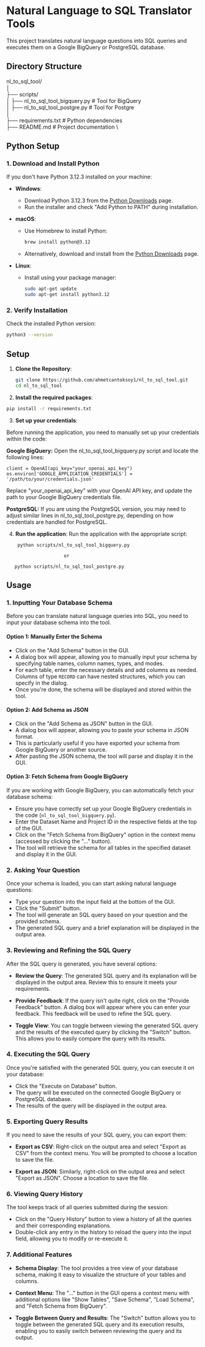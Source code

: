 # Natural Language to SQL Translator Tools

 This project translates natural language questions into SQL queries and executes them on a Google BigQuery or PostgreSQL database. 

## Directory Structure 
nl_to_sql_tool/ \
│ \
├── scripts/   \
│   ├── nl_to_sql_tool_bigquery.py     # Tool for BigQuery \
│   ├── nl_to_sql_tool_postgre.py      # Tool for Postgre\
│ \
├── requirements.txt                 # Python dependencies \
├── README.md                        # Project documentation \

## Python Setup

### 1. Download and Install Python

If you don't have Python 3.12.3 installed on your machine:

- **Windows**:
  - Download Python 3.12.3 from the [Python Downloads](https://www.python.org/downloads/) page.
  - Run the installer and check "Add Python to PATH" during installation.
  
- **macOS**:
  - Use Homebrew to install Python:
    ```bash
    brew install python@3.12
    ```
  - Alternatively, download and install from the [Python Downloads](https://www.python.org/downloads/) page.
  
- **Linux**:
  - Install using your package manager:
    ```bash
    sudo apt-get update
    sudo apt-get install python3.12
    ```

### 2. Verify Installation

Check the installed Python version:

```bash
python3 --version
```

## Setup 
1. **Clone the Repository**:
   ```bash
   git clone https://github.com/ahmetcantoksoy1/nl_to_sql_tool.git
   cd nl_to_sql_tool

2. **Install the required packages**: 
```bash 
pip install -r requirements.txt
```
3. **Set up your credentials**:

Before running the application, you need to manually set up your credentials within the code:

**Google BigQuery:** Open the nl_to_sql_tool_bigquery.py script and locate the following lines:
```
client = OpenAI(api_key="your_openai_api_key")
os.environ['GOOGLE_APPLICATION_CREDENTIALS'] = '/path/to/your/credentials.json'
```
Replace "your_openai_api_key" with your OpenAI API key, and update the path to your Google BigQuery credentials file.

**PostgreSQL:** If you are using the PostgreSQL version, you may need to adjust similar lines in nl_to_sql_tool_postgre.py, depending on how credentials are handled for PostgreSQL.

4. **Run the application**:
Run the application with the appropriate script:
```
	python scripts/nl_to_sql_tool_bigquery.py

                     or
                     
   python scripts/nl_to_sql_tool_postgre.py
```

## Usage

### 1. **Inputting Your Database Schema**

Before you can translate natural language queries into SQL, you need to input your database schema into the tool.

#### **Option 1: Manually Enter the Schema**

- Click on the "Add Schema" button in the GUI.
- A dialog box will appear, allowing you to manually input your schema by specifying table names, column names, types, and modes.
- For each table, enter the necessary details and add columns as needed. Columns of type `RECORD` can have nested structures, which you can specify in the dialog.
- Once you're done, the schema will be displayed and stored within the tool.

#### **Option 2: Add Schema as JSON**

- Click on the "Add Schema as JSON" button in the GUI.
- A dialog box will appear, allowing you to paste your schema in JSON format.
- This is particularly useful if you have exported your schema from Google BigQuery or another source.
- After pasting the JSON schema, the tool will parse and display it in the GUI.

#### **Option 3: Fetch Schema from Google BigQuery**

If you are working with Google BigQuery, you can automatically fetch your database schema:

- Ensure you have correctly set up your Google BigQuery credentials in the code (`nl_to_sql_tool_bigquery.py`).
- Enter the Dataset Name and Project ID in the respective fields at the top of the GUI.
- Click on the "Fetch Schema from BigQuery" option in the context menu (accessed by clicking the "..." button).
- The tool will retrieve the schema for all tables in the specified dataset and display it in the GUI.

### 2. **Asking Your Question**

Once your schema is loaded, you can start asking natural language questions:

- Type your question into the input field at the bottom of the GUI.
- Click the "Submit" button.
- The tool will generate an SQL query based on your question and the provided schema.
- The generated SQL query and a brief explanation will be displayed in the output area.

### 3. **Reviewing and Refining the SQL Query**

After the SQL query is generated, you have several options:

- **Review the Query**: The generated SQL query and its explanation will be displayed in the output area. Review this to ensure it meets your requirements.
  
- **Provide Feedback**: If the query isn't quite right, click on the "Provide Feedback" button. A dialog box will appear where you can enter your feedback. This feedback will be used to refine the SQL query.
  
- **Toggle View**: You can toggle between viewing the generated SQL query and the results of the executed query by clicking the "Switch" button. This allows you to easily compare the query with its results.


### 4. **Executing the SQL Query**

Once you're satisfied with the generated SQL query, you can execute it on your database:

- Click the "Execute on Database" button.
- The query will be executed on the connected Google BigQuery or PostgreSQL database.
- The results of the query will be displayed in the output area.


### 5. **Exporting Query Results**

If you need to save the results of your SQL query, you can export them:

- **Export as CSV**: Right-click on the output area and select "Export as CSV" from the context menu. You will be prompted to choose a location to save the file.
  
- **Export as JSON**: Similarly, right-click on the output area and select "Export as JSON". Choose a location to save the file.

### 6. **Viewing Query History**

The tool keeps track of all queries submitted during the session:

- Click on the "Query History" button to view a history of all the queries and their corresponding explanations.
- Double-click any entry in the history to reload the query into the input field, allowing you to modify or re-execute it.


### 7. **Additional Features**

- **Schema Display**: The tool provides a tree view of your database schema, making it easy to visualize the structure of your tables and columns.
  
- **Context Menu**: The "..." button in the GUI opens a context menu with additional options like "Show Tables", "Save Schema", "Load Schema", and "Fetch Schema from BigQuery".
  
- **Toggle Between Query and Results**: The "Switch" button allows you to toggle between the generated SQL query and its execution results, enabling you to easily switch between reviewing the query and its output.

